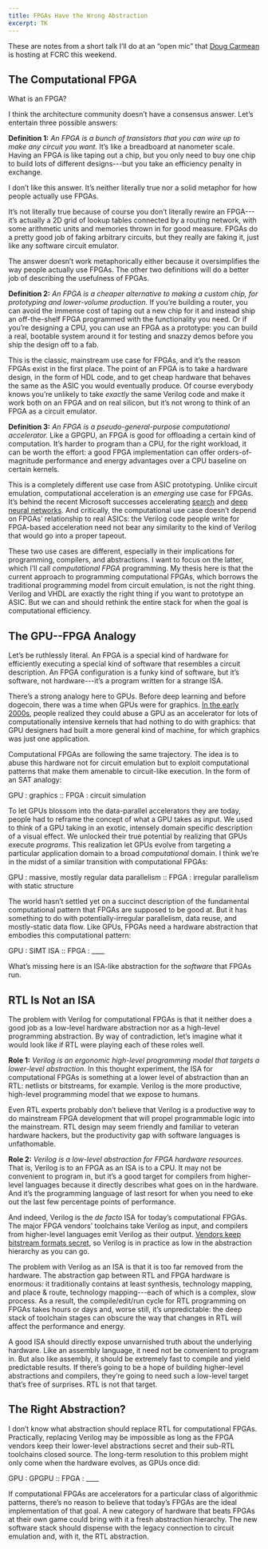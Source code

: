 ```yaml
---
title: FPGAs Have the Wrong Abstraction
excerpt: TK
---
```

<aside>
These are notes from a short talk I’ll do at an &ldquo;open mic&rdquo; that <a href="https://www.microsoft.com/en-us/research/people/dcarmean/">Doug Carmean</a> is hosting at FCRC this weekend.
</aside>

## The Computational FPGA

What is an FPGA?

I think the architecture community doesn’t have a consensus answer.
Let’s entertain three possible answers:

**Definition 1:** *An FPGA is a bunch of transistors that you can wire up to make any circuit you want.* It’s like a breadboard at nanometer scale. Having an FPGA is like taping out a chip, but you only need to buy one chip to build lots of different designs---but you take an efficiency penalty in exchange.

I don’t like this answer.
It’s neither literally true nor a solid metaphor for how people actually use FPGAs.

It’s not literally true because of course you don’t literally rewire an FPGA---it’s actually a 2D grid of lookup tables connected by a routing network, with some arithmetic units and memories thrown in for good measure.
FPGAs do a pretty good job of faking arbitrary circuits, but they really are faking it, just like any software circuit emulator.

The answer doesn’t work metaphorically either because it oversimplifies the way people actually use FPGAs.
The other two definitions will do a better job of describing the usefulness of FPGAs.

**Definition 2:** *An FPGA is a cheaper alternative to making a custom chip, for prototyping and lower-volume production.* If you’re building a router, you can avoid the immense cost of taping out a new chip for it and instead ship an off-the-shelf FPGA programmed with the functionality you need. Or if you’re designing a CPU, you can use an FPGA as a prototype: you can build a real, bootable system around it for testing and snazzy demos before you ship the design off to a fab.

This is the classic, mainstream use case for FPGAs, and it’s the reason FPGAs exist in the first place.
The point of an FPGA is to take a hardware design, in the form of HDL code, and to get cheap hardware that behaves the same as the ASIC you would eventually produce.
Of course everybody knows you’re unlikely to take *exactly* the same Verilog code and make it work both on an FPGA and on real silicon, but it’s not wrong to think of an FPGA as a circuit emulator.

**Definition 3:** *An FPGA is a pseudo-general-purpose computational accelerator.* Like a GPGPU, an FPGA is good for offloading a certain kind of computation. It’s harder to program than a CPU, for the right workload, it can be worth the effort: a good FPGA implementation can offer orders-of-magnitude performance and energy advantages over a CPU baseline on certain kernels.

This is a completely different use case from ASIC prototyping.
Unlike circuit emulation, computational acceleration is an *emerging* use case for FPGAs.
It’s behind the recent Microsoft successes accelerating [search][catapult] and [deep neural networks][brainwave].
And critically, the computational use case doesn’t depend on FPGAs’ relationship to real ASICs:
the Verilog code people write for FPGA-based acceleration need not bear any similarity to the kind of Verilog that would go into a proper tapeout.

[catapult]: https://www.microsoft.com/en-us/research/project/project-catapult/
[brainwave]: https://www.microsoft.com/en-us/research/project/project-brainwave/

These two use cases are different, especially in their implications for programming, compilers, and abstractions.
I want to focus on the latter, which I’ll call *computational FPGA* programming.
My thesis here is that the current approach to programming computational FPGAs, which borrows the traditional programming model from circuit emulation, is not the right thing.
Verilog and VHDL are exactly the right thing if you want to prototype an ASIC.
But we can and should rethink the entire stack for when the goal is computational efficiency.

## The GPU--FPGA Analogy

Let’s be ruthlessly literal.
An FPGA is a special kind of hardware for efficiently executing a special kind of software that resembles a circuit description.
An FPGA configuration is a funky kind of software, but it’s software, not hardware---it’s a program written for a strange ISA.

There’s a strong analogy here to GPUs.
Before deep learning and before dogecoin, there was a time when GPUs were for graphics.
[In the early 2000s][gpumm], people realized they could abuse a GPU as an accelerator for lots of computationally intensive kernels that had nothing to do with graphics: that GPU designers had built a more general kind of machine, for which graphics was just one application.

Computational FPGAs are following the same trajectory.
The idea is to abuse this hardware not for circuit emulation but to exploit computational patterns that make them amenable to circuit-like execution.
In the form of an SAT analogy:

<p class="showcase">
GPU : graphics :: FPGA : circuit simulation
</p>

To let GPUs blossom into the data-parallel accelerators they are today, people had to reframe the concept of what a GPU takes as input.
We used to think of a GPU taking in an exotic, intensely domain specific description of a visual effect.
We unlocked their true potential by realizing that GPUs execute *programs*.
This realization let GPUs evolve from targeting a particular application domain to a broad *computational* domain.
I think we’re in the midst of a similar transition with computational FPGAs:

<p class="showcase">
GPU : massive, mostly regular data parallelism :: FPGA : irregular parallelism with static structure
</p>

The world hasn’t settled yet on a succinct description of the fundamental computational pattern that FPGAs are supposed to be good at.
But it has something to do with potentially-irregular parallelism, data reuse, and mostly-static data flow.
Like GPUs, FPGAs need a hardware abstraction that embodies this computational pattern:

<p class="showcase">
GPU : SIMT ISA :: FPGA : ____
</p>

What’s missing here is an ISA-like abstraction for the *software* that FPGAs run.

[gpumm]: https://graphics.stanford.edu/papers/gpumatrixmult/gpumatrixmult.pdf

## RTL Is Not an ISA

The problem with Verilog for computational FPGAs is that it neither does a good job as a low-level hardware abstraction nor as a high-level programming abstraction.
By way of contradiction, let’s imagine what it would look like if RTL were playing each of these roles well.

**Role 1:** *Verilog is an ergonomic high-level programming model that targets a lower-level abstraction.*
In this thought experiment, the ISA for computational FPGAs is something at a lower level of abstraction than an RTL: netlists or bitstreams, for example.
Verilog is the more productive, high-level programming model that we expose to humans.

Even RTL experts probably don’t believe that Verilog is a productive way to do mainstream FPGA development that will propel programmable logic into the mainstream.
RTL design may seem friendly and familiar to veteran hardware hackers, but the productivity gap with software languages is unfathomable.

**Role 2:** *Verilog is a low-level abstraction for FPGA hardware resources.* That is, Verilog is to an FPGA as an ISA is to a CPU. It may not be convenient to program in, but it’s a good target for compilers from higher-level languages because it directly describes what goes on in the hardware.
And it’s the programming language of last resort for when you need to eke out the last few percentage points of performance.

And indeed, Verilog is the *de facto* ISA for today’s computational FPGAs.
The major FPGA vendors’ toolchains take Verilog as input, and compilers from higher-level languages emit Verilog as their output.
[Vendors keep bitstream formats secret][secretbs], so Verilog is in practice as low in the abstraction hierarchy as you can go.

The problem with Verilog as an ISA is that it is too far removed from the hardware.
The abstraction gap between RTL and FPGA hardware is enormous: it traditionally contains at least synthesis, technology mapping, and place & route, technology mapping---each of which is a complex, slow process.
As a result, the compile/edit/run cycle for RTL programming on FPGAs takes hours or days and, worse still, it’s unpredictable:
the deep stack of toolchain stages can obscure the way that changes in RTL will affect the performance and energy.

A good ISA should directly expose unvarnished truth about the underlying hardware.
Like an assembly language, it need not be convenient to program in.
But also like assembly, it should be extremely fast to compile and yield predictable results.
If there’s going to be a hope of building higher-level abstractions and compilers, they’re going to need such a low-level target that’s free of surprises.
RTL is not that target.

[secretbs]: http://www.megacz.com/thoughts/bitstream.secrecy.html

## The Right Abstraction?

I don’t know what abstraction should replace RTL for computational FPGAs.
Practically, replacing Verilog may be impossible as long as the FPGA vendors keep their lower-level abstractions secret and their sub-RTL toolchains closed source.
The long-term resolution to this problem might only come when the hardware evolves, as GPUs once did:

<p class="showcase">
GPU : GPGPU :: FPGA : ____
</p>

If computational FPGAs are accelerators for a particular class of algorithmic patterns, there’s no reason to believe that today’s FPGAs are the ideal implementation of that goal.
A new category of hardware that beats FPGAs at their own game could bring with it a fresh abstraction hierarchy.
The new software stack should dispense with the legacy connection to circuit emulation and, with it, the RTL abstraction.